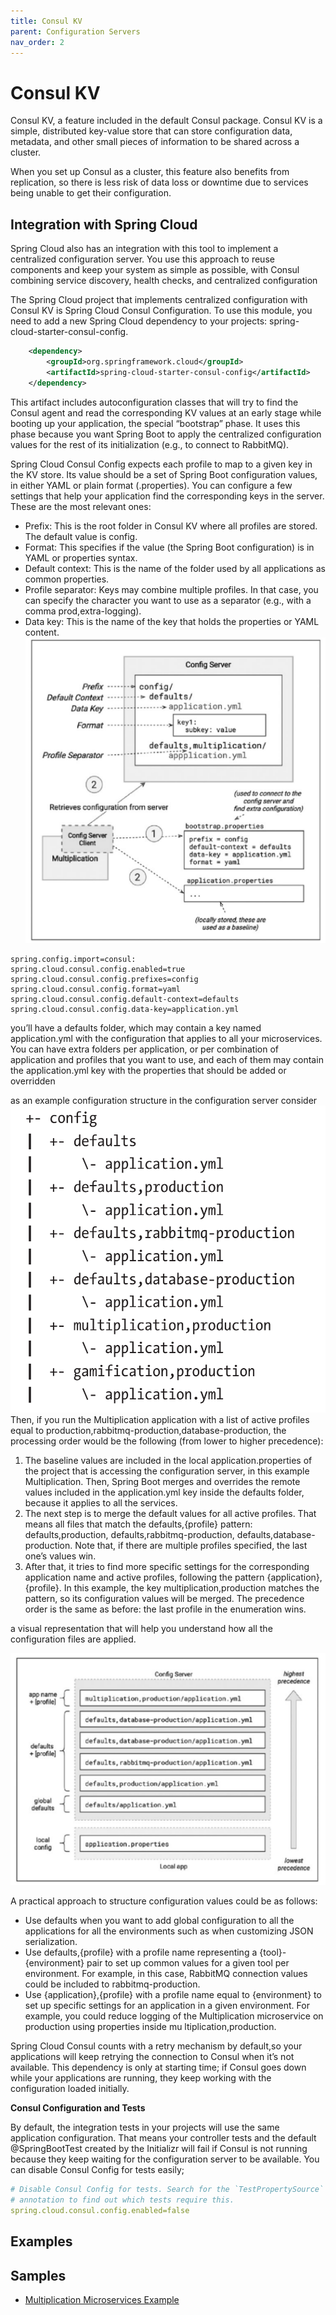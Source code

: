 ```yaml
---
title: Consul KV
parent: Configuration Servers
nav_order: 2
---
```


# Consul KV
Consul KV, a feature included in the default Consul package. Consul KV is a simple, distributed key-value store that can 
store configuration data, metadata, and other small pieces of information to be shared across a cluster. 

When you set up Consul as a cluster, this feature also benefits from replication, so 
there is less risk of data loss or downtime due to services being unable to get their configuration.

## Integration with Spring Cloud
Spring Cloud also has an integration with this tool to implement a centralized configuration server. You use this approach to reuse components and keep 
your system as simple as possible, with Consul combining service discovery, health checks, and centralized configuration

The Spring Cloud project that implements centralized configuration with Consul KV is 
Spring Cloud Consul Configuration. To use this module, you need to add a new Spring 
Cloud dependency to your projects: spring-cloud-starter-consul-config.
```xml
    <dependency>
        <groupId>org.springframework.cloud</groupId>
        <artifactId>spring-cloud-starter-consul-config</artifactId>
    </dependency>
```
This artifact includes autoconfiguration classes that will try to find the Consul agent and 
read the corresponding KV values at an early stage while booting up your application, 
the special “bootstrap” phase. It uses this phase because you want Spring Boot to apply 
the centralized configuration values for the rest of its initialization (e.g., to connect to RabbitMQ).

Spring Cloud Consul Config expects each profile to map to a given key in the KV
store. Its value should be a set of Spring Boot configuration values, in either YAML or plain format (.properties).
You can configure a few settings that help your application find the corresponding 
keys in the server. These are the most relevant ones:
* Prefix: This is the root folder in Consul KV where all profiles are stored. The default value is config.
* Format: This specifies if the value (the Spring Boot configuration) is in YAML or properties syntax.
* Default context: This is the name of the folder used by all applications as common properties.
* Profile separator: Keys may combine multiple profiles. In that case, 
you can specify the character you want to use as a separator (e.g., with a comma prod,extra-logging).
* Data key: This is the name of the key that holds the properties or 
YAML content.
![alt text](image.png)

```
spring.config.import=consul:
spring.cloud.consul.config.enabled=true
spring.cloud.consul.config.prefixes=config
spring.cloud.consul.config.format=yaml
spring.cloud.consul.config.default-context=defaults
spring.cloud.consul.config.data-key=application.yml
```
you’ll have a defaults folder, which may contain a key named application.yml with the configuration that applies to all your microservices. 
You can have extra folders per application, or per combination of application and profiles that you want to use, and each of them may contain the application.yml key with the properties that should be added or overridden

as an example configuration structure in the configuration server consider
![alt text](image-1.png)
Then, if you run the Multiplication application with a list of active profiles equal to 
production,rabbitmq-production,database-production, the processing order would 
be the following (from lower to higher precedence):
1. The baseline values are included in the local 
application.properties of the project that is accessing the 
configuration server, in this example Multiplication.
Then, Spring Boot merges and overrides the remote values 
included in the application.yml key inside the defaults folder, 
because it applies to all the services.
3. The next step is to merge the default values for all active profiles. 
That means all files that match the defaults,{profile} pattern: 
defaults,production, defaults,rabbitmq-production, 
defaults,database-production. Note that, if there are multiple 
profiles specified, the last one’s values win.
4. After that, it tries to find more specific settings for the 
corresponding application name and active profiles, following 
the pattern {application},{profile}. In this example, the 
key multiplication,production matches the pattern, so its 
configuration values will be merged. The precedence order is the 
same as before: the last profile in the enumeration wins.

a visual representation that will help you understand how all the 
configuration files are applied.

![alt text](image-2.png)

A practical approach to structure configuration values could be as follows:
* Use defaults when you want to add global configuration to all the 
applications for all the environments such as when customizing 
JSON serialization.
* Use defaults,{profile} with a profile name representing a {tool}-
{environment} pair to set up common values for a given tool per 
environment. For example, in this case, RabbitMQ connection values 
could be included to rabbitmq-production.
* Use {application},{profile} with a profile name equal to 
{environment} to set up specific settings for an application in a 
given environment. For example, you could reduce logging of the 
Multiplication microservice on production using properties inside mu
ltiplication,production.

Spring Cloud Consul counts with a retry mechanism by default,so your applications will keep retrying the connection to Consul when it’s not available. 
This dependency is only at starting time; if Consul goes down while your applications are running, they keep working with the configuration loaded initially.

**Consul Configuration and Tests**

By default, the integration tests in your 
projects will use the same application configuration. That means your controller 
tests and the default @SpringBootTest created by the Initializr will fail if 
Consul is not running because they keep waiting for the configuration server to 
be available. You can disable Consul Config for tests easily;
```yml
# Disable Consul Config for tests. Search for the `TestPropertySource`
# annotation to find out which tests require this.
spring.cloud.consul.config.enabled=false
```

## Examples

## Samples
* [Multiplication Microservices Example](https://github.com/books-java/Learn-Microservices-with-Spring-Boot-3)